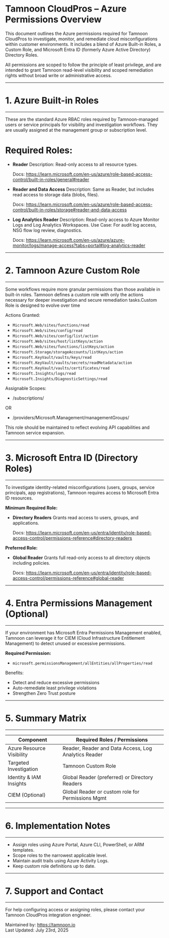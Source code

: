 # Tamnoon CloudPros – Azure Permissions Overview

This document outlines the Azure permissions required for Tamnoon CloudPros to
investigate, monitor, and remediate cloud misconfigurations within customer
environments. It includes a blend of Azure Built-in Roles, a Custom Role, and 
Microsoft Entra ID (formerly Azure Active Directory) Directory Roles.

All permissions are scoped to follow the principle of least privilege, and are 
intended to grant Tamnoon read-level visibility and scoped remediation rights 
without broad write or administrative access.

--------------------------------------------------------------------------------
# 1. Azure Built-in Roles
--------------------------------------------------------------------------------

These are the standard Azure RBAC roles required by Tamnoon-managed users or 
service principals for visibility and investigation workflows. They are usually 
assigned at the management group or subscription level.

# Required Roles:

  - **Reader**
    Description: Read-only access to all resource types.

    Docs: https://learn.microsoft.com/en-us/azure/role-based-access-control/built-in-roles/general#reader

  - **Reader and Data Access**
    Description: Same as Reader, but includes read access to storage data (blobs, files).

    Docs: https://learn.microsoft.com/en-us/azure/role-based-access-control/built-in-roles/storage#reader-and-data-access

  - **Log Analytics Reader**
    Description: Read-only access to Azure Monitor Logs and Log Analytics Workspaces.
    Use Case: For audit log access, NSG flow log review, diagnostics.

    Docs: https://learn.microsoft.com/en-us/azure/azure-monitor/logs/manage-access?tabs=portal#log-analytics-reader

--------------------------------------------------------------------------------
# 2. Tamnoon Azure Custom Role
--------------------------------------------------------------------------------

Some workflows require more granular permissions than those available in 
built-in roles. Tamnoon defines a custom role with only the actions necessary 
for deeper investigation and secure remediation tasks.Custom Role is designed 
to evolve over time

Actions Granted:

  - `Microsoft.Web/sites/functions/read`
  - `Microsoft.Web/sites/config/read`
  - `Microsoft.Web/sites/config/list/action`
  - `Microsoft.Web/sites/host/listKeys/action`
  - `Microsoft.Web/sites/functions/listKeys/action`
  - `Microsoft.Storage/storageAccounts/listKeys/action`
  - `Microsoft.KeyVault/vaults/keys/read`
  - `Microsoft.KeyVault/vaults/secrets/readMetadata/action`
  - `Microsoft.KeyVault/vaults/certificates/read`
  - `Microsoft.Insights/logs/read`
  - `Microsoft.Insights/DiagnosticSettings/read`

Assignable Scopes:
  - /subscriptions/<your-subscription-id>

  OR

  - /providers/Microsoft.Management/managementGroups/<your-mgmt-id>

This role should be maintained to reflect evolving API capabilities and Tamnoon 
service expansion.

--------------------------------------------------------------------------------
# 3. Microsoft Entra ID (Directory Roles)
--------------------------------------------------------------------------------

To investigate identity-related misconfigurations (users, groups, service 
principals, app registrations), Tamnoon requires access to Microsoft Entra ID 
resources.

**Minimum Required Role:**

  - **Directory Readers**
    Grants read access to users, groups, and applications.

    Docs: https://learn.microsoft.com/en-us/entra/identity/role-based-access-control/permissions-reference#directory-readers

**Preferred Role:**

  - **Global Reader**
    Grants full read-only access to all directory objects including policies.

    Docs: https://learn.microsoft.com/en-us/entra/identity/role-based-access-control/permissions-reference#global-reader

--------------------------------------------------------------------------------
# 4. Entra Permissions Management (Optional)
--------------------------------------------------------------------------------

If your environment has Microsoft Entra Permissions Management enabled, Tamnoon 
can leverage it for CIEM (Cloud Infrastructure Entitlement Management) to detect 
unused or excessive permissions.

**Required Permission:**
  - `microsoft.permissionsManagement/allEntities/allProperties/read`

Benefits:
  - Detect and reduce excessive permissions
  - Auto-remediate least privilege violations
  - Strengthen Zero Trust posture

--------------------------------------------------------------------------------
# 5. Summary Matrix
--------------------------------------------------------------------------------

| Component                       | Required Roles / Permissions                          |
|--------------------------------|--------------------------------------------------------|
| Azure Resource Visibility      | Reader, Reader and Data Access, Log Analytics Reader  |
| Targeted Investigation         | Tamnoon Custom Role                                   |
| Identity & IAM Insights        | Global Reader (preferred) or Directory Readers        |
| CIEM (Optional)                | Global Reader or custom role for Permissions Mgmt     |

--------------------------------------------------------------------------------
# 6. Implementation Notes
--------------------------------------------------------------------------------

- Assign roles using Azure Portal, Azure CLI, PowerShell, or ARM templates.
- Scope roles to the narrowest applicable level.
- Maintain audit trails using Azure Activity Logs.
- Keep custom role definitions up to date.

--------------------------------------------------------------------------------
# 7. Support and Contact
--------------------------------------------------------------------------------

For help configuring access or assigning roles, please contact your Tamnoon 
CloudPros integration engineer. 

Maintained by: https://tamnoon.io  
Last Updated: July 23rd, 2025